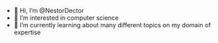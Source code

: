 - 👋 Hi, I’m @NestorDector
- 👀 I’m interested in computer science
- 🌱 I’m currently learning about many different topics on my domain of expertise


<!---
NestorDector/NestorDector is a ✨ special ✨ repository because its `README.md` (this file) appears on your GitHub profile.
You can click the Preview link to take a look at your changes.
--->
